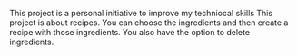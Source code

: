 This project is a personal initiative to improve my techniocal skills
This project is about recipes. 
You can choose the ingredients and then create a recipe with those ingredients.
You also have the option to delete ingredients.
